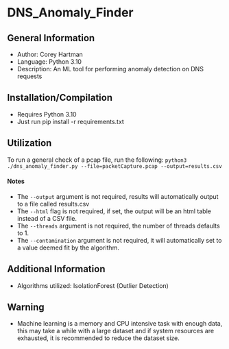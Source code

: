 # DNS_Anomaly_Finder

## General Information
- Author: Corey Hartman
- Language: Python 3.10
- Description: An ML tool for performing anomaly detection on DNS requests

## Installation/Compilation
- Requires Python 3.10
- Just run pip install -r requirements.txt

## Utilization
To run a general check of a pcap file, run the following: 
```python3 ./dns_anomaly_finder.py --file=packetCapture.pcap --output=results.csv```

#### Notes
- The ```--output``` argument is not required, results will automatically output to a file called results.csv
- The ```--html``` flag is not required, if set, the output will be an html table instead of a CSV file.
- The ```--threads``` argument is not required, the number of threads defaults to 1.
- The ```--contamination``` argument is not required, it will automatically set to a value deemed fit by the algorithm.

## Additional Information

- Algorithms utilized: IsolationForest (Outlier Detection)

## Warning

- Machine learning is a memory and CPU intensive task with enough data, this may take a while with a large dataset and if system resources are exhausted, it is recommended to reduce the dataset size.
